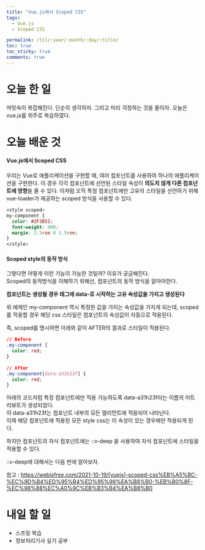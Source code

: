 ```yaml
---
title: "Vue.js에서 Scoped CSS"
tags:
  - Vue.js
  - Scoped CSS

permalink: /til/:year/:month/:day/:title/
toc: true
toc_sticky: true
comments: true
---
```


# 오늘 한 일
머릿속이 복잡해진다. 단순히 생각하자. 그리고 미리 걱정하는 것을 줄이자.
오늘은 vue.js를 위주로 복습하였다.

# 오늘 배운 것

#### Vue.js에서 Scoped CSS
우리는 Vue로 애플리케이션을 구현할 때, 여러 컴포넌트를 사용하여 하나의 애플리케이션을 구현한다. 이 경우 각각 컴포넌트에 선언된 스타일 속성이 **의도치 않게 다른 컴포넌트에 영향**을 줄 수 있다. 이처럼 오직 특정 컴포넌트에만 고유의 스타일을 선언하기 위해 vue-loader가 제공하는 scoped 방식을 사용할 수 있다.
```css
<style scoped>  
my-component {  
  color: #2F3B52;  
  font-weight: 900;  
  margin: 2.5rem 0 1.5rem;  
}
</style>
```

#### Scoped style의 동작 방식
그렇다면 어떻게 이런 기능이 가능한 것일까? 이유가 궁금해진다.<br>
Scoped의 동작방식을 이해하기 위해선, 컴포넌트의 동작 방식을 알아야한다.

**컴포넌트는 생성될 경우 태그에 data-로 시작하는 고유 속성값을 가지고 생성된다**

위 예제인 my-component 역시 특정한 값을 가지는 속성값을 가지게 되는데,
scoped를 적용할 경우 해당 css 스타일은 컴포넌트의 속성값이 자동으로 적용된다.

즉, scoped를 명시하면 아래와 같이 AFTER의 결과로 스타일이 적용된다.
```css
// Before  
.my-component {  
  color: red;  
}  
  
// After  
.my-component[data-a31h23f] {  
  color: red;  
}
```

아래의 코드처럼 특정 컴포넌트에만 적용 가능하도록 data-a31h23f라는 이름의 어트리뷰트가 생성되었다.
<br>이 data-a31h23f는 컴포넌트 내부의 모든 엘리먼트에 적용되어 나타난다.
<br>이제 해당 컴포넌트에 적용된 모든 style css는 이 속성이 있는 경우에만 적용되게 된다.

하지만 컴포넌트의 자식 컴포넌트에는  ::v-deep 을 사용하여 자식 컴포넌트에 스타일을 적용할 수 있다.

::v-deep에 대해서는 다음 번에 알아보자.

참고 : https://webisfree.com/2021-10-19/[vuejs]-scoped-css%EB%A5%BC-%EC%9D%B4%ED%95%B4%ED%95%98%EA%B8%B0-%EB%B0%8F-%EC%98%88%EC%A0%9C%EB%B3%B4%EA%B8%B0
# 내일 할 일

- 스프링 복습
- 정보처리기사 실기 공부
